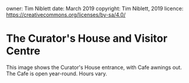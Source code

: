 owner: Tim Niblett
date: March 2019
copyright: Tim Niblett, 2019
licence: https://creativecommons.org/licenses/by-sa/4.0/

# The Curator's House and Visitor Centre

This image shows the Curator's House entrance, with Cafe awnings out.
The Cafe is open year-round. Hours vary.
